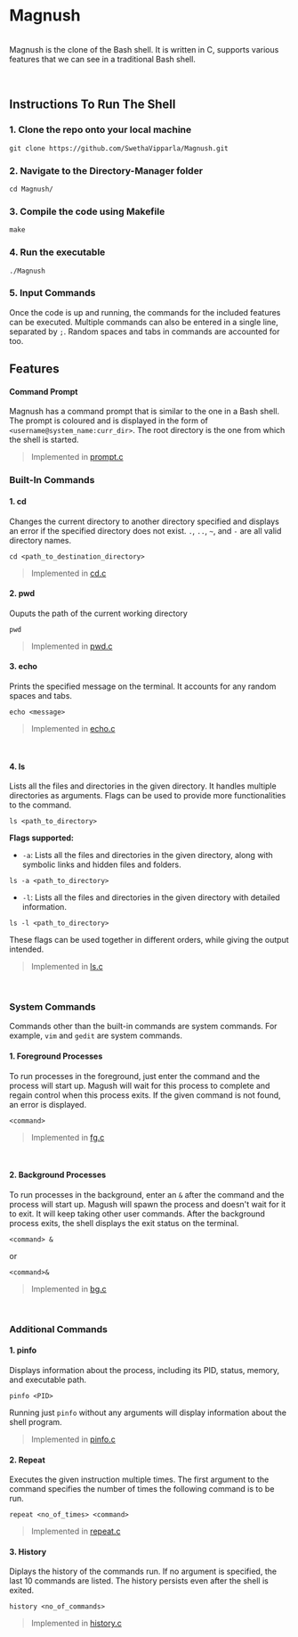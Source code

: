 # Magnush 

<br>
Magnush is the clone of the Bash shell. It is written in C, supports various features that we can see in a traditional Bash shell. 

&nbsp;

## Instructions To Run The Shell

### 1. Clone the repo onto your local machine
```
git clone https://github.com/SwethaVipparla/Magnush.git
```
### 2. Navigate to the Directory-Manager folder
```
cd Magnush/
```
### 3. Compile the code using Makefile
```
make
```
### 4. Run the executable
```
./Magnush
```

### 5. Input Commands
Once the code is up and running, the commands for the included features can be executed. Multiple commands can also be entered in a single line, separated by `;`. Random spaces and tabs in commands are accounted for too.

## Features

#### Command Prompt

Magnush has a command prompt that is similar to the one in a Bash shell. The prompt is coloured and is displayed in the form of `<username@system_name:curr_dir>`.
The root directory is the one from which the shell is started.

 > Implemented in [prompt.c](https://github.com/SwethaVipparla/Magnush/blob/main/prompt.c)

### Built-In Commands

#### 1. cd
Changes the current directory to another directory specified and displays an error if the specified directory does not exist.
`.`, `..`, `~`, and `-` are all valid directory names.
```
cd <path_to_destination_directory>
```

 > Implemented in [cd.c](https://github.com/SwethaVipparla/Magnush/blob/main/cd.c)


#### 2.  pwd
Ouputs the path of the current working directory
```
pwd
```
 > Implemented in [pwd.c](https://github.com/SwethaVipparla/Magnush/blob/main/pwd.c)


#### 3.  echo
Prints the specified message on the terminal. It accounts for any random spaces and tabs.
```
echo <message>
```

 > Implemented in [echo.c](https://github.com/SwethaVipparla/Magnush/blob/main/echo.c)
<br>

#### 4.  ls
Lists all the files and directories in the given directory. It handles multiple directories as arguments. Flags can be used to provide more functionalities to the command.  
 
```
ls <path_to_directory> 
```

**Flags supported:**  
- `-a`: Lists all the files and directories in the given directory, along with symbolic links and hidden files and folders.

```
ls -a <path_to_directory> 
```
- `-l`: Lists all the files and directories in the given directory with detailed information.
```
ls -l <path_to_directory> 
```

These flags can be used together in different orders, while giving the output intended.
<br>

 > Implemented in [ls.c](https://github.com/SwethaVipparla/Magnush/blob/main/ls.c)
<br>

### System Commands

Commands other than the built-in commands are system commands. For example, `vim` and `gedit` are system commands.

#### 1. Foreground Processes
To run processes in the foreground, just enter the command and the process will start up.
Magush will wait for this process to complete and regain control when this process exits.
If the given command is not found, an error is displayed. 

```
<command>
```

 > Implemented in [fg.c](https://github.com/SwethaVipparla/Magnush/blob/main/fg.c)
<br>

#### 2. Background Processes
To run processes in the background, enter an `&` after the command and the process will start up.
Magush will spawn the process and doesn't wait for it to exit. It will keep taking other user commands.
After the background process exits, the shell displays the exit status on the terminal.

```
<command> &
``` 
or 
```
<command>&
```

 > Implemented in [bg.c](https://github.com/SwethaVipparla/Magnush/blob/main/bg.c)
<br>

### Additional Commands

#### 1. pinfo
Displays information about the process, including its PID, status, memory, and executable path.
```
pinfo <PID>
```
Running just `pinfo` without any arguments will display information about the shell program.

 > Implemented in [pinfo.c](https://github.com/SwethaVipparla/Magnush/blob/main/pinfo.c)

#### 2. Repeat
Executes the given instruction multiple times. The first argument to the command specifies the number of times the following command is to be run.
```
repeat <no_of_times> <command>
```

 > Implemented in [repeat.c](https://github.com/SwethaVipparla/Magnush/blob/main/repeat.c)

#### 3. History
Diplays the history of the commands run. If no argument is specified, the last 10 commands are listed. The history persists even after the shell is exited.

```
history <no_of_commands>
```

 > Implemented in [history.c](https://github.com/SwethaVipparla/Magnush/blob/main/history.c)

 